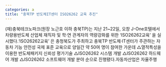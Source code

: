 ```yaml
---
categories: a
title: "충북TP 반도체IT센터 ISO26262 교육 추진"
---
```

(재)충북테크노파크(원장 노근호 이하 충북TP)는 지난 21~22일, 오창 J-One호텔에서 차량용반도체 산업체 재직자 및 학·연 관계자의 역량강화를 위한 ‘ISO26262교육’ 을 실시했다.‘ISO26262교육’ 은 충청북도가 주최하고 충북TP 반도체·IT센터가 주관하는 자동차 기능 안전성 국제 표준 교육으로 양일간 약 50여 명이 참여한 가운데 △열적특성을 이용한 반도체패키지 신뢰성 평가기술 △ISO26262 시스템 개발 △ISO26262 하드웨어 개발 △ISO26262 소프트웨어 개발 분야 순으로 진행됐다.자동차산업은 자율주행